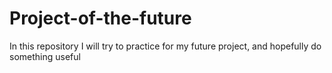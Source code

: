 # Project-of-the-future
In this repository I will try to practice for my future project, and hopefully do something useful
